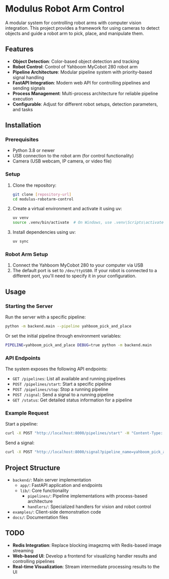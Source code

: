 # Modulus Robot Arm Control

A modular system for controlling robot arms with computer vision integration. This project provides a framework for using cameras to detect objects and guide a robot arm to pick, place, and manipulate them.

## Features

- **Object Detection**: Color-based object detection and tracking
- **Robot Control**: Control of Yahboom MyCobot 280 robot arm
- **Pipeline Architecture**: Modular pipeline system with priority-based signal handling
- **FastAPI Integration**: Modern web API for controlling pipelines and sending signals
- **Process Management**: Multi-process architecture for reliable pipeline execution
- **Configurable**: Adjust for different robot setups, detection parameters, and tasks

## Installation

### Prerequisites

- Python 3.8 or newer
- USB connection to the robot arm (for control functionality)
- Camera (USB webcam, IP camera, or video file)

### Setup

1. Clone the repository:
   ```bash
   git clone [repository-url]
   cd modulus-robotarm-control
   ```

2. Create a virtual environment and activate it using uv:
   ```bash
   uv venv
   source .venv/bin/activate  # On Windows, use .venv\Scripts\activate
   ```

3. Install dependencies using uv:
   ```bash
   uv sync
   ```

### Robot Arm Setup

1. Connect the Yahboom MyCobot 280 to your computer via USB
2. The default port is set to `/dev/ttyUSB0`. If your robot is connected to a different port, you'll need to specify it in your configuration.

## Usage

### Starting the Server

Run the server with a specific pipeline:

```bash
python -m backend.main --pipeline yahboom_pick_and_place
```

Or set the initial pipeline through environment variables:

```bash
PIPELINE=yahboom_pick_and_place DEBUG=true python -m backend.main
```

### API Endpoints

The system exposes the following API endpoints:

- `GET /pipelines`: List all available and running pipelines
- `POST /pipelines/start`: Start a specific pipeline
- `POST /pipelines/stop`: Stop a running pipeline
- `POST /signal`: Send a signal to a running pipeline
- `GET /status`: Get detailed status information for a pipeline

### Example Request

Start a pipeline:
```bash
curl -X POST "http://localhost:8000/pipelines/start" -H "Content-Type: application/json" -d '{"pipeline_name": "yahboom_pick_and_place", "debug": true}'
```

Send a signal:
```bash
curl -X POST "http://localhost:8000/signal?pipeline_name=yahboom_pick_and_place" -H "Content-Type: application/json" -d '{"signal": "pick_red", "priority": "HIGH"}'
```

## Project Structure

- `backend/`: Main server implementation
  - `app/`: FastAPI application and endpoints
  - `lib/`: Core functionality
    - `pipelines/`: Pipeline implementations with process-based architecture
    - `handlers/`: Specialized handlers for vision and robot control
- `examples/`: Client-side demonstration code
- `docs/`: Documentation files

## TODO

- **Redis Integration**: Replace blocking imagezmq with Redis-based image streaming
- **Web-based UI**: Develop a frontend for visualizing handler results and controlling pipelines
- **Real-time Visualization**: Stream intermediate processing results to the UI
